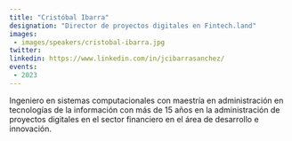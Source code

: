 ```yaml
---
title: "Cristóbal Ibarra"
designation: "Director de proyectos digitales en Fintech.land"
images:
 - images/speakers/cristobal-ibarra.jpg
twitter: 
linkedin: https://www.linkedin.com/in/jcibarrasanchez/
events:
 - 2023
---
```


Ingeniero en sistemas computacionales con maestría en administración en tecnologías de la información con más de 15 años en la administración de proyectos digitales en el sector financiero en el área de desarrollo e innovación.